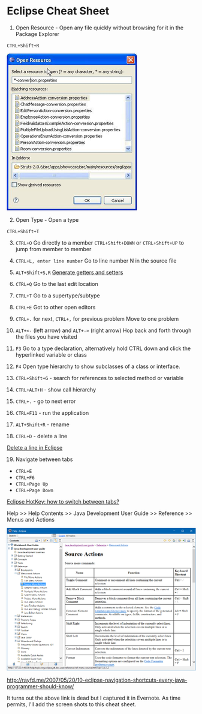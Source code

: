 # Eclipse Cheat Sheet

1. Open Resource - Open any file quickly without browsing for it in the Package Explorer
```
CTRL+Shift+R
```
![Open Resource](images/open-resource.png)

2. Open Type - Open a type
```
CTRL+Shift+T
```

3. `CTRL+O`
Go directly to a member
`CTRL+Shift+DOWN` or `CTRL+Shift+UP` to jump from member to member

4. `CTRL+L, enter line number`
Go to line number N in the source file

5. `ALT+Shift+S,R`
[Generate getters and setters](https://dzone.com/articles/generate-rename-and-delete)

6. `CTRL+Q`
Go to the last edit location

7. `CTRL+T`
Go to a supertype/subtype

8. `CTRL+E`
Got to other open editors

9. `CTRL+.` for next, `CTRL+,` for previous problem
Move to one problem

10. `ALT+<-` (left arrow) and `ALT+->` (right arrow)
Hop back and forth through the files you have visited

11. `F3`
Go to a type declaration, alternatively hold CTRL down and click the hyperlinked variable or class

12. `F4`
Open type hierarchy to show subclasses of a class or interface.

13. `CTRL+Shift+G` - search for references to selected method or variable<br/>

14. `CTRL+ALT+H` - show call hierarchy

15. `CTRL+.` - go to next error

16. `CTRL+F11` - run the application

17. `ALT+Shift+R` - rename

18. `CTRL+D` - delete a line

[Delete a line in Eclipse](https://stackoverflow.com/a/591185/6146580)

19. Navigate between tabs
* `CTRL+E`
* `CTRL+F6`
* `CTRL+Page Up`
* `CTRL+Page Down`

[Eclipse HotKey: how to switch between tabs?](https://stackoverflow.com/a/2332440)

Help >> Help Contents >> Java Development User Guide >> Reference >> Menus and Actions

![Eclipse Menus and Actions](images/eclipse-menus-actions.png)

http://rayfd.me/2007/05/20/10-eclipse-navigation-shortcuts-every-java-programmer-should-know/

It turns out the above link is dead but I captured it in Evernote. As time permits, I'll add the screen shots to this cheat sheet.
